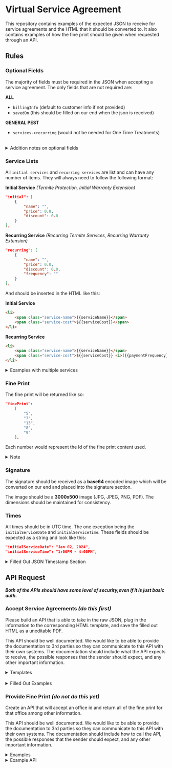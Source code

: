 # Virtual Service Agreement

This repository contains examples of the expected JSON to receive for service agreements and the HTML that it should be converted to. It also contains examples of how the fine print should be given when requested through an API.

## Rules

### Optional Fields
The majority of fields must be required in the JSON when accepting a service agreement. The only fields that are not required are:

**ALL**
- `billingInfo` (default to customer info if not provided)
- `savedOn` (this should be filled on our end when the json is received)

**GENERAL PEST**
- `services->recurring` (would not be needed for One Time Treatments)

<br>

<details>
<summary>Addition notes on optional fields</summary>
<br>

*Technically any service field could be optional but there will always be an initial service as this would just be the first/only service they receive.*

*It should be safe to just build in that if there is any service found in the JSON that it is a valid service agreement and should be saved and processed.*

</details>

### Service Lists
All `initial services` and `recurring services` are list and can have any number of items. They will always need to follow the following format:




**Initial Service** *(Termite Protection, Initial Warranty Extension)*
```json
"initial": [
    {
        "name": "",
        "price": 0.0,
        "discount": 0.0
    }
],
```

**Recurring Service** *(Recurring Termite Services, Recurring Warranty Extension)*

```json
"recurring": [
    {
        "name": "",
        "price": 0.0,
        "discount": 0.0,
        "frequency": ""
    }
],
```

And should be inserted in the HTML like this:

**Initial Service**
```html
<li>
    <span class="service-name">{{serviceName}}</span>
    <span class="service-cost">${{serviceCost}}</span>
</li>
```
**Recurring Service**
```html
<li>
    <span class="service-name">{{serviceName}}</span>
    <span class="service-cost">${{serviceCost}} <i>({{paymentFrequency}})</i></span>
</li>

```

<details>
<summary>Examples with multiple services</summary>

```json
"recurring": [
    {
        "serviceName": "Pest Control",
        "serviceCost": 56.00,
        "paymentFrequency": "Monthly"
    },
    {
        "serviceName": "Rodent Control",
        "serviceCost": 60.00,
        "paymentFrequency": "Per Service"
    }

],
```

```html
<li>
  <span class="service-name">Pest Control</span>
  <span class="service-cost">$56.00 <i>(Monthly)</i></span>
</li>
<li>
  <span class="service-name">Rodent Control</span>
  <span class="service-cost">$60.00 <i>(Per Service)</i></span>
</li>
```
</details>

### Fine Print 

The fine print will be returned like so:

```JSON
"finePrint":
    [
        "5",
        "7",
        "13",
        "8",
        "9"
    ],
```

Each number would represent the Id of the fine print content used. 

<details>
<summary>Note</summary>

The contents can be found in the ServiceAgreementFinePrintContent table. For testing purposes you can use any numbers between 3 and 37 at this time 

</details>

### Signature

The signature should be received as a **base64** encoded image which will be converted on our end and placed into the signature section. 

The image should be a **3000x500** image (JPG, JPEG, PNG, PDF). The dimensions should be maintained for consistency. 

### Times

All times should be in UTC time. The one exception being the `initialServiceDate` and `initialServiceTime`. These fields should be expected as a string and look like this:

```json
"initialServiceDate": "Jan 02, 2024",
"initialServiceTime": "1:00PM - 4:00PM",
```

<details>
<summary>Filled Out JSON Timestamp Section </summary>
<br>

```json
"timestamps": 
{
    "createdOn": "2023-11-08T22:33:22.358Z",
    "openedOn": "2023-11-08T22:34:22.358Z",
    "signedOn": "2023-11-08T22:46:22.358Z",
    "submittedOn": "2023-11-08T22:46:52.358Z",
    "savedOn": "2023-11-08T22:46:52.358Z"
}
```
</details>


## API Request

***Both of the APIs should have some level of security,even if it is just basic auth.***

### Accept Service Agreements ***(do this first)***

Please build an API that is able to take in the raw JSON, plug in the information to the corresponding HTML template, and save the filled out HTML as a uneditable PDF.

This API should be well documented. We would like to be able to provide the documentation to 3rd parties so they can communicate to this API with their own systems. The documentation should include what the API expects to receive, the possible responses that the sender should expect, and any other important information.


<details>
<summary>Templates</summary>

**General Pest**

- [JSON](https://github.com/DexterBulwark/VirtualServiceAgreements/blob/main/receiveAgreements/json/templates/general_pest.json)

- [HTML](https://github.com/DexterBulwark/VirtualServiceAgreements/blob/main/receiveAgreements/html/templates/generalPest.html)

**Termite Control**

- [JSON](https://github.com/DexterBulwark/VirtualServiceAgreements/blob/main/receiveAgreements/json/templates/termite_control.json)

- [HTML](https://github.com/DexterBulwark/VirtualServiceAgreements/blob/main/receiveAgreements/html/templates/termiteControl.html)

**Termite Warranty**

- [JSON](https://github.com/DexterBulwark/VirtualServiceAgreements/blob/main/receiveAgreements/json/templates/termite_warranty.json)

- [HTML](https://github.com/DexterBulwark/VirtualServiceAgreements/blob/main/receiveAgreements/html/templates/termiteWarranty.html)

</details>

<br>

<details>
<summary>Filled Out Examples</summary>

**General Pest**

- [JSON](https://github.com/DexterBulwark/VirtualServiceAgreements/blob/main/receiveAgreements/json/examples/general_pest.json)

- [HTML](https://github.com/DexterBulwark/VirtualServiceAgreements/blob/main/receiveAgreements/html/examples/generalPest.html)

- [PDF](https://github.com/DexterBulwark/VirtualServiceAgreements/blob/main/receiveAgreements/html/examples/pdfExamples/generalPest.pdf)

**Termite Control**

- [JSON](https://github.com/DexterBulwark/VirtualServiceAgreements/blob/main/receiveAgreements/json/examples/termite_control.json)

- [HTML](https://github.com/DexterBulwark/VirtualServiceAgreements/blob/main/receiveAgreements/html/examples/termiteControl.html)

- [PDF](https://github.com/DexterBulwark/VirtualServiceAgreements/blob/main/receiveAgreements/html/examples/pdfExamples/termiteControl.pdf)

**Termite Warranty**

- [JSON](https://github.com/DexterBulwark/VirtualServiceAgreements/blob/main/receiveAgreements/json/examples/termite_warranty.json)

- [HTML](https://github.com/DexterBulwark/VirtualServiceAgreements/blob/main/receiveAgreements/html/examples/termiteWarranty.html)

- [PDF](https://github.com/DexterBulwark/VirtualServiceAgreements/blob/main/receiveAgreements/html/examples/pdfExamples/termiteWarranty.pdf)

</details>


### Provide Fine Print ***(do not do this yet)***

Create an API that will accept an office id and return all of the fine print for that office among other information. 

This API should be well documented. We would like to be able to provide the documentation to 3rd parties so they can communicate to this API with their own systems. The documentation should include how to call the API, the possible responses that the sender should expect, and any other important information.

<details>
<summary>Examples</summary>

Empty JSON
``` json
{
    "officeId": 0,
    "officeName": "",
    "streetAddress": "",
    "city": "",
    "state": "",
    "zip": "",
    "phoneNumber": "",
    "licenses": {
        "": {
            "generalPest": "",
            "termite": "",
            "lawnAndWeed": ""
        }
    },
    "finePrintContentOrder": [
        {
            "": ""
        }
    ],
    "finePrintContent": {
        "": {
            "": ""
        }
    },
    "finePrintContentRules": {
        "": {
            "include": {
                "": [
                    {
                        "office": "",
                        "stateCode": "",
                        "isBuilder": "",
                        "category": "",
                        "serviceType": "",
                        "include": ""
                    }
                ]
            },
            "exclude": {
                "": [
                    {
                        "office": "",
                        "stateCode": "",
                        "isBuilder": "",
                        "category": "",
                        "serviceType": "",
                        "include": ""
                    }
                ]
            }
        }
    }
}
```

<details>
<summary>Filled JSON</summary>

``` json
{
    "officeId": 7,
    "officeName": "Saint George",
    "streetAddress": "56 North 500 East",
    "city": "Saint George",
    "state": "UT",
    "zip": "84770",
    "phoneNumber": "(435) 627-8840",
    "licenses": {
        "UT": {
            "generalPest": "4000-467",
            "termite": "4000-467",
            "lawnAndWeed": "4000-467"
        },
        "NV": {
            "generalPest": "5253",
            "termite": "5253",
            "lawnAndWeed": "5253"
        },
        "AZ": {
            "generalPest": "5632",
            "termite": "5632",
            "lawnAndWeed": "5632"
        }
    },
    "finePrintContentOrder": [
        {
            "2": "Bulwark is hereby authorized..."
        },
        {
            "3": "Important: Customer Understand..."
        },
        {
            "6": "BULWARK PROPERTY"
        }
    ],
    "finePrintContent": {
        "Bulwark is hereby authorized...": {
            "4": "BULWARK is hereby authorized to install bait stations in and around Customer's premises on the Installation Date Range listed on this AGREEMENT. Prior to Installation, BULWARK will provide Customer a Subterranean Termite Post-Construction Treatment Estimate / Disclosure Document."
        },
        "Important: Customer Understand...": {
            "5": "IMPORTANT: Customer understands that BULWARK will not be responsible for repairs or replacement of damaged material to any structure situated on Customer's premises or their contents caused by Subterranean Termites or other wood destroying organisms. The term “Service” or “Services” under this Agreement means the bait station program, and Guarantee set forth below. If during the effective period of this Agreement, BULWARK, for whatever reason, changes the type of bait being used or ceases to offer a bait program in Customer's area, an appropriate alternative treatment method, if available, will be determined by and performed by BULWARK at no additional charge to Customer. The bait stations and all components are owned at all times by BULWARK and may be removed at any time by BULWARK at its discretion, (i) for replacement with an alternative treatment method, (ii) upon the termination of this Agreement; or, (iii) if BULWARK ceases to offer a bait program in this Customer's area. BULWARK'S Services under this Agreement are expressly related to Subterranean Termites. Customer expressly waives and releases BULWARK from any and all claims of liability for personal injury and/or property damage resulting from the Services performed, by Bulwark including damages to Customer's home, other structures, or their contents, whether preexisting or after the Services are performed, caused by an infestation of, or damage resulting from Subterranean Termites (including Formosan Termites), Boring Beetles, Wood Decay Fungus or any other Wood Destroying organisms. Customer shall receive the following Retreatment Guarantee after the installation of the bait stations and payment.",
            "6": "IMPORTANT: Customer understands that BULWARK will not be responsible for repairs or replacement of damaged material to any structure situated on Customer's premises or their contents caused by Subterranean Termites or other wood destroying organisms. The term “Service” or “Services” under this Agreement means the Bulwark Retreatment Guarantee set forth below. BULWARK'S Retreatment Guarantee and Services under this Agreement are expressly related to Subterranean Termites. Customer expressly waives and releases BULWARK from any and all claims of liability for personal injury and/or property damage resulting from the Services performed, by Bulwark including damages to Customer's home, other structures, or their contents, whether preexisting or after the Services are performed, caused by an infestation of, or damage resulting from Subterranean Termites (including Formosan Termites), Boring Beetles, Wood Decay Fungus or any other Wood Destroying organisms. The following Retreatment Guarantee shall be effective upon payment of the above Retreatment Guarantee Fees and/or payment of $1.00 to initiate this AGREEMENT."
        },
        "BULWARK PROPERTY": {
            "14": "Any bait stations, equipment or devices placed or installed at the Customer's property are not owned by the Customer and may be removed by BULWARK at its discretion, at any time, for any reason, including, but not limited to replacement with an alternative treatment method, as a practice of Integrated Pest Management, or upon the termination of this Agreement. Virtually all pesticides have some odor which may be present for a short while after application. If you or any member of your household has a sensitivity to chemical odor or chemicals, Bulwark recommends that you not have your home serviced for pest control until you have consulted your family physician. All technicians are licensed and bonded. You, the customer, may cancel this transaction at any time prior to midnight of the third business day after the date of this transaction."
        }
    },
    "finePrintContentRules": {
        "Bulwark is hereby authorized...": {
            "include": {
                "4": [
                    {
                        "office": "Saint George",
                        "stateCode": "AZ",
                        "isBuilder": "False",
                        "category": "General Pest",
                        "serviceType": "5 Treatment Program",
                        "include": "True"
                    },
                    {
                        "office": "Saint George",
                        "stateCode": "UT",
                        "isBuilder": "True",
                        "category": "General Pest",
                        "serviceType": "5 Treatment Program",
                        "include": "True"
                    }
                ]
            },
            "exclude": {}
        },
        "Important: Customer Understand...": {
            "include": {
                "5": [
                    {
                        "office": "Saint George",
                        "stateCode": "AZ",
                        "isBuilder": "True",
                        "category": "General Pest",
                        "serviceType": "5 Treatment Program",
                        "include": "True"
                    }
                ],
                "6": [
                    {
                        "office": "Saint George",
                        "stateCode": "AZ",
                        "isBuilder": "False",
                        "category": "General Pest",
                        "serviceType": "Gopher Control Additional",
                        "include": "True"
                    }
                ]
            },
            "exclude": {}
        },
        "BULWARK PROPERTY": {
            "include": {
                "14": [
                    {
                        "office": "",
                        "stateCode": "",
                        "isBuilder": "",
                        "category": "",
                        "serviceType": "",
                        "include": "True"
                    }
                ]
            },
            "exclude": {
                "14": [
                    {
                        "office": "Saint George",
                        "stateCode": "",
                        "isBuilder": "",
                        "category": "",
                        "serviceType": "",
                        "include": "False"
                    }
                ]
            }
        }
    }
}
```
</details>
</details>

<details>
<summary>Example API</summary>

Here is an example of a function API that does this. The API is written in Python and should not be used in production. For speed, reliability, and consistency we would like for it to be written in PHP. Please reach out to dexterd@bulwarkpest.com if you would like the raw Python code.

The API can be used [HERE](https://api-tools.tem-pest.com/v1/requestServiceAgreementsInfo?officeId=7)

Interactive documentation can be found [HERE](https://api-tools.tem-pest.com/v1/docs#/Service%20Agreement/request_service_agreement_requestServiceAgreementsInfo_get)


</details>
